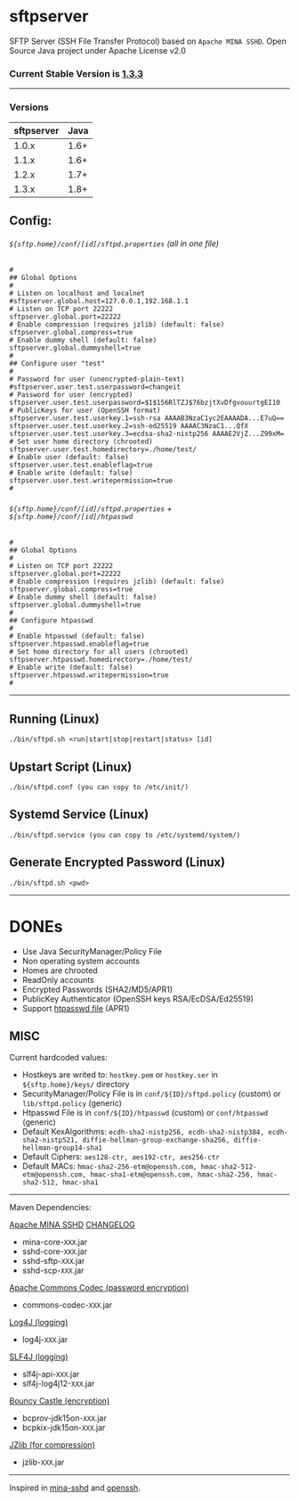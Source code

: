 # sftpserver

SFTP Server (SSH File Transfer Protocol) based on `Apache MINA SSHD`. Open Source Java project under Apache License v2.0

### Current Stable Version is [1.3.3](https://maven-release.s3.amazonaws.com/release/org/javastack/sftpserver/1.3.3/sftpserver-1.3.3-bin.zip)

---

### Versions

| sftpserver | Java |
| :--------- | :--- |
| 1.0.x      | 1.6+ |
| 1.1.x      | 1.6+ |
| 1.2.x      | 1.7+ |
| 1.3.x      | 1.8+ |

## Config:

###### `${sftp.home}/conf/[id]/sftpd.properties` (all in one file)

	#
	## Global Options
	#
	# Listen on localhost and localnet
	#sftpserver.global.host=127.0.0.1,192.168.1.1
	# Listen on TCP port 22222
	sftpserver.global.port=22222
	# Enable compression (requires jzlib) (default: false)
	sftpserver.global.compress=true
	# Enable dummy shell (default: false)
	sftpserver.global.dummyshell=true
	#
	## Configure user "test"
	#
	# Password for user (unencrypted-plain-text)
	#sftpserver.user.test.userpassword=changeit
	# Password for user (encrypted)
	sftpserver.user.test.userpassword=$1$156RlTZJ$76bzjtXvDfgvouurtgEI10
	# PublicKeys for user (OpenSSH format)
	sftpserver.user.test.userkey.1=ssh-rsa AAAAB3NzaC1yc2EAAAADA...E7uQ==
	sftpserver.user.test.userkey.2=ssh-ed25519 AAAAC3NzaC1...QfX
	sftpserver.user.test.userkey.3=ecdsa-sha2-nistp256 AAAAE2VjZ...Z99xM=
	# Set user home directory (chrooted)
	sftpserver.user.test.homedirectory=./home/test/
	# Enable user (default: false)
	sftpserver.user.test.enableflag=true
	# Enable write (default: false)
	sftpserver.user.test.writepermission=true
	#

###### `${sftp.home}/conf/[id]/sftpd.properties` + `${sftp.home}/conf/[id]/htpasswd`

	#
	## Global Options
	#
	# Listen on TCP port 22222
	sftpserver.global.port=22222
	# Enable compression (requires jzlib) (default: false)
	sftpserver.global.compress=true
	# Enable dummy shell (default: false)
	sftpserver.global.dummyshell=true
	#
	## Configure htpasswd
	#
	# Enable htpasswd (default: false)
	sftpserver.htpasswd.enableflag=true
	# Set home directory for all users (chrooted)
	sftpserver.htpasswd.homedirectory=./home/test/
	# Enable write (default: false)
	sftpserver.htpasswd.writepermission=true
	#

---

## Running (Linux)

    ./bin/sftpd.sh <run|start|stop|restart|status> [id]

## Upstart Script (Linux)

    ./bin/sftpd.conf (you can copy to /etc/init/)

## Systemd Service (Linux)

    ./bin/sftpd.service (you can copy to /etc/systemd/system/)

## Generate Encrypted Password (Linux)

    ./bin/sftpd.sh <pwd>

---

# DONEs

* Use Java SecurityManager/Policy File
* Non operating system accounts
* Homes are chrooted
* ReadOnly accounts
* Encrypted Passwords (SHA2/MD5/APR1)
* PublicKey Authenticator (OpenSSH keys RSA/EcDSA/Ed25519)
* Support [htpasswd file](https://httpd.apache.org/docs/2.4/misc/password_encryptions.html) (APR1) 

## MISC
Current hardcoded values:

* Hostkeys are writed to: `hostkey.pem` or `hostkey.ser` in `${sftp.home}/keys/` directory
* SecurityManager/Policy File is in `conf/${ID}/sftpd.policy` (custom) or `lib/sftpd.policy` (generic)
* Htpasswd File is in `conf/${ID}/htpasswd` (custom) or `conf/htpasswd` (generic)
* Default KexAlgorithms: `ecdh-sha2-nistp256, ecdh-sha2-nistp384, ecdh-sha2-nistp521, diffie-hellman-group-exchange-sha256, diffie-hellman-group14-sha1`
* Default Ciphers: `aes128-ctr, aes192-ctr, aes256-ctr`
* Default MACs: `hmac-sha2-256-etm@openssh.com, hmac-sha2-512-etm@openssh.com, hmac-sha1-etm@openssh.com, hmac-sha2-256, hmac-sha2-512, hmac-sha1`

---

Maven Dependencies:

[Apache MINA SSHD](http://mina.apache.org/sshd-project/) [CHANGELOG](https://github.com/apache/mina-sshd/tree/master/docs/changes/)

* mina-core-`XXX`.jar
* sshd-core-`XXX`.jar
* sshd-sftp-`XXX`.jar
* sshd-scp-`XXX`.jar

[Apache Commons Codec (password encryption)](http://commons.apache.org/codec/)

* commons-codec-`XXX`.jar

[Log4J (logging)](http://logging.apache.org/log4j/1.2/)

* log4j-`XXX`.jar

[SLF4J (logging)](http://www.slf4j.org/)

* slf4j-api-`XXX`.jar
* slf4j-log4j12-`XXX`.jar

[Bouncy Castle (encryption)](http://www.bouncycastle.org/java.html)

* bcprov-jdk15on-`XXX`.jar
* bcpkix-jdk15on-`XXX`.jar

[JZlib (for compression)](http://www.jcraft.com/jzlib/)

* jzlib-`XXX`.jar

---
Inspired in [mina-sshd](https://github.com/apache/mina-sshd/blob/master/sshd-core/src/main/java/org/apache/sshd/server/SshServer.java) and [openssh](http://www.openssh.org/).

